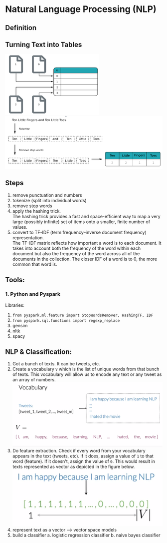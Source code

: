 # Natural Language Processing (NLP)

## Definition

## Turning Text into Tables
<img src="./images/orpd.png" alt="drawing" width="300"/> <br />
<img src="./images/odmc.png" alt="drawing" width="700"/>


## Steps
1. remove punctuation and numbers
2. tokenize (split into individual words)
3. remove stop words
4. apply the hashing trick. <br />
  The hashing trick provides a fast and space-efficient way to map a very large (possibly infinite) set of items onto a smaller, finite number of values.
5. convert to TF-IDF (term frequency–inverse document frequency) representation. <br />
  The TF-IDF matrix reflects how important a word is to each document. It takes into account both the frequency of the word within each document but also the frequency of the word across all of the documents in the collection. The closer IDF of a word is to 0, the more common that word is. 

## Tools:

### 1. Python and Pyspark

Libraries:
1. `from pyspark.ml.feature import StopWordsRemover, HashingTF, IDF`
2. `from pyspark.sql.functions import regexp_replace`
3. gensim
4. nltk
5. spacy

## NLP & Classification:
1. Got a bunch of texts. It can be tweets, etc. 
2. Create a vocabulary `V` which is the list of unique words from that bunch of texts. This vocabulary will allow us to encode any text or any tweet as an array of numbers.<br />
    <img src="./images/vocabulary.png" alt="drawing" width="600"/>
3. Do feature extraction. Check if every word from your vocabulary appears in the text (tweets, etc). If it does, assign a value of `1` to that word (feature). If it doesn't, assign the value of `0`. This would result in texts represented as vector as depicted in the figure below. <br />
    <img src="./images/word2vec.png" alt="drawing" width="600"/>
4. represent text as a vector --> vector space models
5. build a classifier
    a. logistic regression classifier
    b. naive bayes classifier
